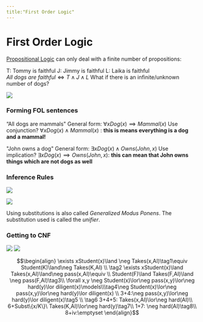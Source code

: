 ```yaml
---
title:"First Order Logic"
---
```

# First Order Logic
[Propositional Logic](Notes/Propositional%20Logic.md) can only deal with a finite number of propositions:

T: Tommy is faithful
J: Jimmy is faithful
L: Laika is faithful
$All\ dogs\ are\ faithful\iff T\land J\land L$ 
What if there is an infinite/unknown number of dogs?

![](https://i.imgur.com/cv3VDgZ.png)

### Forming FOL sentences
“All dogs are mammals"
General form:  $\forall xDog(x)\implies Mammal(x)$
Use conjunction? $\forall x Dog(x) \land Mammal(x)$ : **this is means everything is a dog and a mammal!**

"John owns a dog"
General form: $\exists x Dog(x)\land Owns(John,x)$
Use implication? $\exists xDog(x)\implies Owns(John,x)$: **this can mean that John owns things which are not dogs as well**

### Inference Rules
![](https://i.imgur.com/u2fblRM.png)

![](https://i.imgur.com/SEjFjs7.png)

Using substitutions is also called _Generalized Modus Ponens_.
The substitution used is called the _unifier_.

### Getting to CNF
![](https://i.imgur.com/oQcOri5.png)
![](https://i.imgur.com/Ao7wmqA.png)



$$\begin{align}
  \exists xStudent(x)\land \neg Takes(x,AI)\tag1\equiv Student(K)\land\neg Takes(K,AI) \\
  \tag2 \exists xStudent(x)\land Takes(x,AI)\land\neg pass(x,AI)\equiv \\
  Student(F)\land Takes(F,AI)\land \neg pass(F,AI)\tag3\\
   \forall x,y \neg Student(x)\lor\neg pass(x,y)\lor\neg hard(y)\lor diligent(x)\models\\\tag4\neg Student(x)\lor\neg pass(x,y)\lor\neg hard(y)\lor diligent(x) \\
   3+4:\neg pass(x,y)\lor\neg hard(y)\lor diligent(x)\tag5 \\
   \tag6 3+4+5: Takes(x,AI)\lor\neg hard(AI)\\
   6+Subst\{x/K\}\ Takes(K,AI)\lor\neg hard(y)\tag7\\
   1+7: \neg hard(AI)\tag8\\
   8+iv:\emptyset
  \end{align}$$
